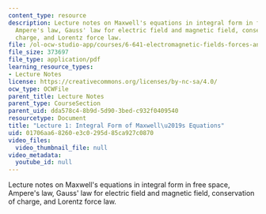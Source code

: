 ```yaml
---
content_type: resource
description: Lecture notes on Maxwell's equations in integral form in free space,
  Ampere's law, Gauss' law for electric field and magnetic field, conservation of
  charge, and Lorentz force law.
file: /ol-ocw-studio-app/courses/6-641-electromagnetic-fields-forces-and-motion-spring-2009/01706aa68260e3c0295d85ca927c0870_MIT6_641s09_lec01.pdf
file_size: 373697
file_type: application/pdf
learning_resource_types:
- Lecture Notes
license: https://creativecommons.org/licenses/by-nc-sa/4.0/
ocw_type: OCWFile
parent_title: Lecture Notes
parent_type: CourseSection
parent_uid: dda578c4-8b9d-5d90-3bed-c932f0409540
resourcetype: Document
title: "Lecture 1: Integral Form of Maxwell\u2019s Equations"
uid: 01706aa6-8260-e3c0-295d-85ca927c0870
video_files:
  video_thumbnail_file: null
video_metadata:
  youtube_id: null
---
```

Lecture notes on Maxwell's equations in integral form in free space, Ampere's law, Gauss' law for electric field and magnetic field, conservation of charge, and Lorentz force law.